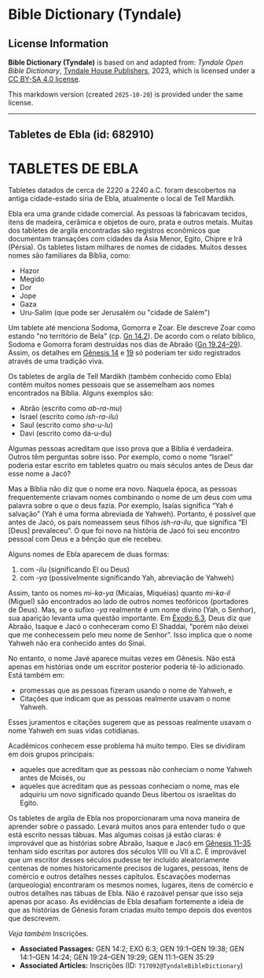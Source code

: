 # Bible Dictionary (Tyndale)

## License Information

**Bible Dictionary (Tyndale)** is based on and adapted from: _Tyndale Open Bible Dictionary_, [Tyndale House Publishers](https://tyndaleopenresources.com/), 2023, which is licensed under a [CC BY-SA 4.0 license](https://creativecommons.org/licenses/by-sa/4.0/legalcode.en).

This markdown version (created `2025-10-20`) is provided under the same license.



--------------------------------

## Tabletes de Ebla (id: 682910)

TABLETES DE EBLA
================

Tabletes datados de cerca de 2220 a 2240 a.C. foram descobertos na antiga cidade\-estado síria de Ebla, atualmente o local de Tell Mardikh.

Ebla era uma grande cidade comercial. As pessoas lá fabricavam tecidos, itens de madeira, cerâmica e objetos de ouro, prata e outros metais. Muitas dos tabletes de argila encontradas são registros econômicos que documentam transações com cidades da Ásia Menor, Egito, Chipre e Irã (Pérsia). Os tabletes listam milhares de nomes de cidades. Muitos desses nomes são familiares da Bíblia, como:

* Hazor
* Megido
* Dor
* Jope
* Gaza
* Uru\-Salim (que pode ser Jerusalém ou "cidade de Salém")

Um tablete até menciona Sodoma, Gomorra e Zoar. Ele descreve Zoar como estando "no território de Bela" (cp. [Gn 14\.2](https://ref.ly/Gen14:2)). De acordo com o relato bíblico, Sodoma e Gomorra foram destruídas nos dias de Abraão ([Gn 19\.24–29](https://ref.ly/Gen19:24-Gen19:29)). Assim, os detalhes em [Gênesis 14](https://ref.ly/Gen14:1-Gen14:24) e [19](https://ref.ly/Gen19:1-Gen19:38) só poderiam ter sido registrados através de uma tradição viva.

Os tabletes de argila de Tell Mardikh (também conhecido como Ebla) contêm muitos nomes pessoais que se assemelham aos nomes encontrados na Bíblia. Alguns exemplos são:

* Abrão (escrito como *ab\-ra\-mu*)
* Israel (escrito como *ish\-ra\-ilu*)
* Saul (escrito como *sha\-u\-lu*)
* Davi (escrito como da\-u\-du)

Algumas pessoas acreditam que isso prova que a Bíblia é verdadeira. Outros têm perguntas sobre isso. Por exemplo, como o nome “Israel” poderia estar escrito em tabletes quatro ou mais séculos antes de Deus dar esse nome a Jacó?

Mas a Bíblia não diz que o nome era novo. Naquela época, as pessoas frequentemente criavam nomes combinando o nome de um deus com uma palavra sobre o que o deus fazia. Por exemplo, Isaías significa “Yah é salvação” (Yah é uma forma abreviada de Yahweh). Portanto, é possível que antes de Jacó, os pais nomeassem seus filhos *ish\-ra\-ilu*, que significa “El \[Deus] prevaleceu”. O que foi novo na história de Jacó foi seu encontro pessoal com Deus e a bênção que ele recebeu.

Alguns nomes de Ebla aparecem de duas formas:

1. com \-*ilu* (significando El ou Deus)
2. com *\-ya* (possivelmente significando Yah, abreviação de Yahweh)

Assim, tanto os nomes *mi\-ka\-ya* (Micaías, Miquéias) quanto *mi\-ka\-il* (Miguel) são encontrados ao lado de outros nomes teofóricos (portadores de Deus). Mas, se o sufixo *\-ya* realmente é um nome divino (Yah, o Senhor), sua aparição levanta uma questão importante. Em [Êxodo 6\.3](https://ref.ly/Exod6:3), Deus diz que Abraão, Isaque e Jacó o conheceram como El Shaddai, “porém não deixei que me conhecessem pelo meu nome de Senhor”. Isso implica que o nome Yahweh não era conhecido antes do Sinai.

No entanto, o nome Javé aparece muitas vezes em Gênesis. Não está apenas em histórias onde um escritor posterior poderia tê\-lo adicionado. Está também em:

* promessas que as pessoas fizeram usando o nome de Yahweh, e
* Citações que indicam que as pessoas realmente usavam o nome Yahweh.

Esses juramentos e citações sugerem que as pessoas realmente usavam o nome Yahweh em suas vidas cotidianas.

Acadêmicos conhecem esse problema há muito tempo. Eles se dividiram em dois grupos principais:

* aqueles que acreditam que as pessoas não conheciam o nome Yahweh antes de Moisés, ou
* aqueles que acreditam que as pessoas conheciam o nome, mas ele adquiriu um novo significado quando Deus libertou os israelitas do Egito.

Os tabletes de argila de Ebla nos proporcionaram uma nova maneira de aprender sobre o passado. Levará muitos anos para entender tudo o que está escrito nessas tábuas. Mas algumas coisas já estão claras: é improvável que as histórias sobre Abraão, Isaque e Jacó em [Gênesis 11–35](https://ref.ly/Gen11:1-Gen35:29) tenham sido escritas por autores dos séculos VIII ou VII a.C. É improvável que um escritor desses séculos pudesse ter incluído aleatoriamente centenas de nomes historicamente precisos de lugares, pessoas, itens de comércio e outros detalhes nesses capítulos. Escavações modernas (arqueologia) encontraram os mesmos nomes, lugares, itens de comércio e outros detalhes nas tábuas de Ebla. Não é razoável pensar que isso seja apenas por acaso. As evidências de Ebla desafiam fortemente a ideia de que as histórias de Gênesis foram criadas muito tempo depois dos eventos que descrevem.

*Veja também* Inscrições.

* **Associated Passages:** GEN 14:2; EXO 6:3; GEN 19:1–GEN 19:38; GEN 14:1–GEN 14:24; GEN 19:24–GEN 19:29; GEN 11:1–GEN 35:29
* **Associated Articles:** Inscrições (ID: `717092@TyndaleBibleDictionary`)

